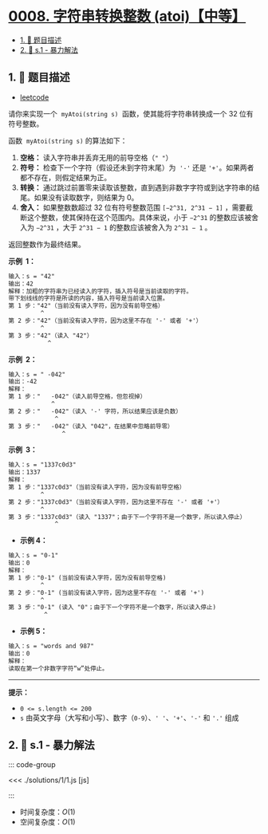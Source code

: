 # [0008. 字符串转换整数 (atoi)【中等】](https://github.com/tnotesjs/TNotes.leetcode/tree/main/notes/0008.%20%E5%AD%97%E7%AC%A6%E4%B8%B2%E8%BD%AC%E6%8D%A2%E6%95%B4%E6%95%B0%20(atoi)%E3%80%90%E4%B8%AD%E7%AD%89%E3%80%91)

<!-- region:toc -->

- [1. 📝 题目描述](#1--题目描述)
- [2. 🎯 s.1 - 暴力解法](#2--s1---暴力解法)

<!-- endregion:toc -->

## 1. 📝 题目描述

- [leetcode](https://leetcode.cn/problems/string-to-integer-atoi/)

请你来实现一个  `myAtoi(string s)`  函数，使其能将字符串转换成一个 32 位有符号整数。

函数  `myAtoi(string s)` 的算法如下：

1. **空格：** 读入字符串并丢弃无用的前导空格（`" "`）
2. **符号：** 检查下一个字符（假设还未到字符末尾）为  `'-'` 还是 `'+'`。如果两者都不存在，则假定结果为正。
3. **转换：** 通过跳过前置零来读取该整数，直到遇到非数字字符或到达字符串的结尾。如果没有读取数字，则结果为 0。
4. **舍入：** 如果整数数超过 32 位有符号整数范围 `[−2^31, 2^31 − 1]` ，需要截断这个整数，使其保持在这个范围内。具体来说，小于 `−2^31` 的整数应该被舍入为 `−2^31` ，大于 `2^31 − 1` 的整数应该被舍入为 `2^31 − 1` 。

返回整数作为最终结果。

**示例  1：**

```txt
输入：s = "42"
输出：42
解释：加粗的字符串为已经读入的字符，插入符号是当前读取的字符。
带下划线线的字符是所读的内容，插入符号是当前读入位置。
第 1 步："42"（当前没有读入字符，因为没有前导空格）
         ^
第 2 步："42"（当前没有读入字符，因为这里不存在 '-' 或者 '+'）
         ^
第 3 步："42"（读入 "42"）
           ^
```

**示例  2：**

```txt
输入：s = " -042"
输出：-42
解释：
第 1 步："   -042"（读入前导空格，但忽视掉）
            ^
第 2 步："   -042"（读入 '-' 字符，所以结果应该是负数）
             ^
第 3 步："   -042"（读入 "042"，在结果中忽略前导零）
               ^
```

**示例  3：**

```txt
输入：s = "1337c0d3"
输出：1337
解释：
第 1 步："1337c0d3"（当前没有读入字符，因为没有前导空格）
         ^
第 2 步："1337c0d3"（当前没有读入字符，因为这里不存在 '-' 或者 '+'）
         ^
第 3 步："1337c0d3"（读入 "1337"；由于下一个字符不是一个数字，所以读入停止）
             ^
```

- **示例 4：**

```txt
输入：s = "0-1"
输出：0
解释：
第 1 步："0-1" (当前没有读入字符，因为没有前导空格)
         ^
第 2 步："0-1" (当前没有读入字符，因为这里不存在 '-' 或者 '+')
         ^
第 3 步："0-1" (读入 "0"；由于下一个字符不是一个数字，所以读入停止)
          ^
```

- **示例 5：**

```txt
输入：s = "words and 987"
输出：0
解释：
读取在第一个非数字字符“w”处停止。
```

---

**提示：**

- `0 <= s.length <= 200`
- `s` 由英文字母（大写和小写）、数字（`0-9`）、`' '`、`'+'`、`'-'` 和 `'.'` 组成

## 2. 🎯 s.1 - 暴力解法

::: code-group

<<< ./solutions/1/1.js [js]

:::

- 时间复杂度：$O(1)$
- 空间复杂度：$O(1)$
